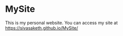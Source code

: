 # MySite
This is my personal website. You can access my site at https://sivasaketh.github.io/MySite/
